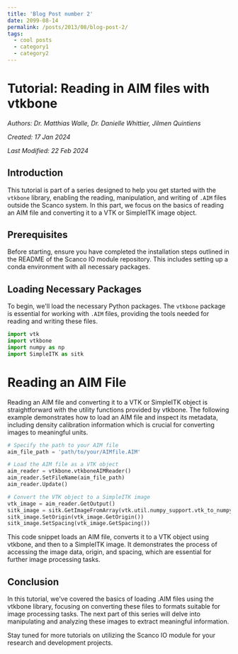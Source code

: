 ```yaml
---
title: 'Blog Post number 2'
date: 2099-08-14
permalink: /posts/2013/08/blog-post-2/
tags:
  - cool posts
  - category1
  - category2
---
```


# Tutorial: Reading in AIM files with vtkbone

*Authors: Dr. Matthias Walle, Dr. Danielle Whittier, Jilmen Quintiens*

*Created: 17 Jan 2024*

*Last Modified: 22 Feb 2024*

## Introduction

This tutorial is part of a series designed to help you get started with the `vtkbone` library, enabling the reading, manipulation, and writing of `.AIM` files outside the Scanco system. In this part, we focus on the basics of reading an AIM file and converting it to a VTK or SimpleITK image object.

## Prerequisites

Before starting, ensure you have completed the installation steps outlined in the README of the Scanco IO module repository. This includes setting up a conda environment with all necessary packages.

## Loading Necessary Packages

To begin, we'll load the necessary Python packages. The `vtkbone` package is essential for working with `.AIM` files, providing the tools needed for reading and writing these files.

```python
import vtk
import vtkbone
import numpy as np
import SimpleITK as sitk
```

# Reading an AIM File
Reading an AIM file and converting it to a VTK or SimpleITK object is straightforward with the utility functions provided by vtkbone. The following example demonstrates how to load an AIM file and inspect its metadata, including density calibration information which is crucial for converting images to meaningful units.

```python
# Specify the path to your AIM file
aim_file_path = 'path/to/your/AIMfile.AIM'

# Load the AIM file as a VTK object
aim_reader = vtkbone.vtkboneAIMReader()
aim_reader.SetFileName(aim_file_path)
aim_reader.Update()

# Convert the VTK object to a SimpleITK image
vtk_image = aim_reader.GetOutput()
sitk_image = sitk.GetImageFromArray(vtk.util.numpy_support.vtk_to_numpy(vtk_image.GetPointData().GetScalars()))
sitk_image.SetOrigin(vtk_image.GetOrigin())
sitk_image.SetSpacing(vtk_image.GetSpacing())
```

This code snippet loads an AIM file, converts it to a VTK object using vtkbone, and then to a SimpleITK image. It demonstrates the process of accessing the image data, origin, and spacing, which are essential for further image processing tasks.

## Conclusion
In this tutorial, we've covered the basics of loading .AIM files using the vtkbone library, focusing on converting these files to formats suitable for image processing tasks. The next part of this series will delve into manipulating and analyzing these images to extract meaningful information.

Stay tuned for more tutorials on utilizing the Scanco IO module for your research and development projects.


